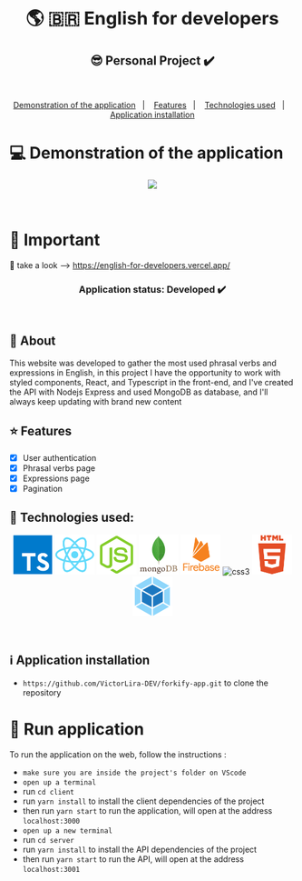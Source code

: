 
## **<h2 align="center"> 🌎 🇧🇷 English for developers </h2>**

<h2 align="center"> 
        😎  Personal Project ✔️
</h2>
<br>
<p align="center">
  <a href="#computer-demonstration-of-the-application">Demonstration of the application</a>&nbsp;&nbsp;&nbsp;|&nbsp;&nbsp;&nbsp;
  <a href="#star-features">Features</a>&nbsp;&nbsp;&nbsp;|&nbsp;&nbsp;&nbsp;
  <a href="#rocket-technologies-used">Technologies used</a>&nbsp;&nbsp;&nbsp;|&nbsp;&nbsp;&nbsp;
  <a href="#information_source-application-installation">Application installation</a>
</p>

# :computer: Demonstration of the application

<p align="center">
  <img src="https://ik.imagekit.io/mcvhbcq4zu/web_atBFfM9Ga.gif?ik-sdk-version=javascript-1.4.3&updatedAt=1648682606054" width="1400px"/>
</p>

<br>

# 👀 Important

:key: take a look --> https://english-for-developers.vercel.app/
<h3 align="center"> 
	Application status: Developed ✔️
</h3>
<br>


 ## 📓 About
This website was developed to gather the most used phrasal verbs and expressions in English, in this project I have the opportunity to work with styled components, React, and Typescript in the front-end, and I've created the API with Nodejs Express and used MongoDB as database, and I'll always keep updating with brand new content

## :star: Features
- [x] User authentication
- [x] Phrasal verbs page
- [x] Expressions page
- [x] Pagination 

 ## :rocket: Technologies used:
<p align="center">
	<img src="https://github.com/devicons/devicon/blob/master/icons/typescript/typescript-original.svg" alt="ts" width="70" height="70"/>
	<img src="https://github.com/devicons/devicon/blob/master/icons/react/react-original.svg" alt="react" width="70" height="70"/>
	<img src="https://github.com/devicons/devicon/blob/master/icons/nodejs/nodejs-original.svg" alt="ts" width="70" height="70"/>
	<img src="https://github.com/devicons/devicon/blob/master/icons/mongodb/mongodb-original-wordmark.svg" alt="ts" width="70" height="70"/>
	<img src="https://github.com/devicons/devicon/blob/master/icons/firebase/firebase-plain-wordmark.svg" alt="ts" width="70" height="70"/>
	<img src="https://www.styled-components.com/atom.png" alt="css3" width="70" height="70"/>
	<img src="https://github.com/devicons/devicon/blob/master/icons/html5/html5-plain-wordmark.svg" alt="html5"  width="70" height="70"/>
	<img src="https://github.com/devicons/devicon/blob/master/icons/webpack/webpack-original.svg" alt="html5"  width="70" height="70"/>
</p>

<br>

## :information_source: Application installation
- `https://github.com/VictorLira-DEV/forkify-app.git` to clone the repository
# 🎲 Run application
To run the application on the web, follow the instructions :
- `make sure you are inside the project's folder on VScode`
- `open up a terminal`
- run `cd client`
- run `yarn install` to install the client dependencies of the project
- then run `yarn start` to run the application, will open at the address `localhost:3000`
- `open up a new terminal`
- run `cd server`
- run `yarn install` to install the API dependencies of the project
- then run `yarn start` to run the API, will open at the address `localhost:3001`
<br>

<br>
